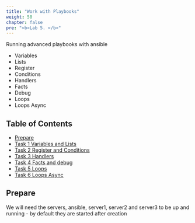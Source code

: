 ```yaml
---
title: "Work with Playbooks"
weight: 50
chapter: false
pre: "<b>Lab 5. </b>"
---
```


Running advanced playbooks with ansible

* Variables
* Lists
* Register
* Conditions
* Handlers
* Facts
* Debug
* Loops
* Loops Async

## Table of Contents

- [Prepare](#prepare)
- [Task 1 Variables and Lists](#task-1-variables-and-lists)
- [Task 2 Register and Conditions](#task-2-register-and-conditions)
- [Task 3 Handlers](#task-3-handlers)
- [Task 4 Facts and debug](#task-4-facts-and-debug)
- [Task 5 Loops](#task-5-loops)
- [Task 6 Loops Async](#task-6-loops-async)

## Prepare

We will need the servers, ansible, server1, server2 and server3 to be up and running - by default they are started after creation
